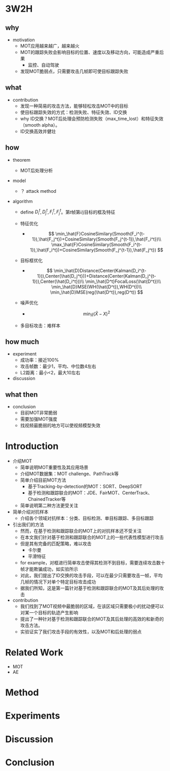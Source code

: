 # 3W2H

## why

* motivation
  * MOT应用越来越广，越来越火
  * MOT的跟踪失败会影响目标的位置、速度以及移动方向，可能造成严重后果
    * 监控、自动驾驶
  * 发现MOT脆弱点，只需要攻击几帧即可使目标跟踪失败

## what

* contribution
  * 发现一种简易的攻击方法，能够轻松攻击MOT中的目标
  * 使目标跟踪失效的方式：检测失败、特征失效、ID交换
  * why ID交换？MOT后处理会预防检测失败（max_time_lost）和特征失效（smooth alpha）。
  * ID交换高效并健壮

## how

* theorem

  * MOT后处理分析

* model

  * ？ attack method

* algorithm

  * define $D_i^t,D_j^t,F_i^t,F_j^t$。第$t$帧第$i/j$目标的框及特征

  * 特征优化

    * $$
      \min_\hat{F}CosineSimilary(Smooth(F_i^{t-1}),\hat{F_j^t})+CosineSimilary(Smooth(F_j^{t-1}),\hat{F_i^t})\\
      \max_\hat{F}CosineSimilary(Smooth(F_i^{t-1}),\hat{F_i^t})+CosineSimilary(Smooth(F_j^{t-1}),\hat{F_j^t})
      $$

  * 目标框优化

    * $$
      \min_\hat{D}Distance(Center(Kalman(D_i^{t-1})),Center(\hat{D_j^t}))+Distance(Center(Kalman(D_j^{t-1})),Center(\hat{D_i^t}))\\
      \min_\hat{D^t}FocalLoss(\hat{D^t})\\
      \min_\hat{D}MSE(WH(\hat{D^t}),WH(D^t))\\
      \min_\hat{D}MSE(reg(\hat{D^t}),reg(D^t))
      $$
  
  * 噪声优化
  
    * $$
      \min_\hat{X}(\hat{X}-X)^2
      $$
  
  * 多目标攻击：难样本

## how much

* experiment
  * 成功率：接近100%
  * 攻击帧数：最少1，平均、中位数4左右
  * L2距离：最小<2，最大10左右
* discussion

## what then

* conclusion
  * 目前MOT非常脆弱
  * 需要加强MOT强度
  * 找视频最脆弱的地方可以使视频模型失效

# Introduction

* 介绍MOT
  * 简单说明MOT重要性及其应用场景
  * 介绍MOT数据集：MOT challenge、PathTrack等
  * 简单介绍目前MOT方法
    * 基于Tracking-by-detection的MOT：SORT、DeepSORT
    * 基于检测和跟踪联合的MOT：JDE、FairMOT、CenterTrack、ChainedTracker等
  * 简单说明第二种方法更受关注
* 简单介绍对抗样本
  * 介绍各个领域对抗样本：分类、目标检测、单目标跟踪、多目标跟踪
* 引出我们的方法
  * 然而，在基于检测和跟踪联合的MOT上的对抗样本还不受关注
  * 在本文我们针对基于检测和跟踪联合的MOT上的一些代表性模型进行攻击
  * 但是其有完备的匹配策略，难以攻击
    * 卡尔曼
    * 平滑特征
  * for example，对框进行简单攻击使得其检测不到目标，需要连续攻击数十帧才能欺骗成功，如实验所示
  * 对此，我们提出了ID交换的攻击手段，可以在最少只需要攻击一帧，平均几帧的情况下对单个特定目标攻击成功
  * 据我们所知，这是第一篇针对基于检测和跟踪联合的MOT及其后处理的攻击
* contribution
  * 我们找到了MOT视频中最脆弱的区域，在该区域只需要极小的扰动便可以对某一个目标的轨迹产生影响
  * 提出了一种针对基于检测和跟踪联合的MOT及其后处理的高效的和新奇的攻击方法。
  * 实验证实了我们攻击手段的有效性，以及MOT和后处理的弱点


# Related Work

* MOT
* AE

# Method



# Experiments



# Discussion



# Conclusion

